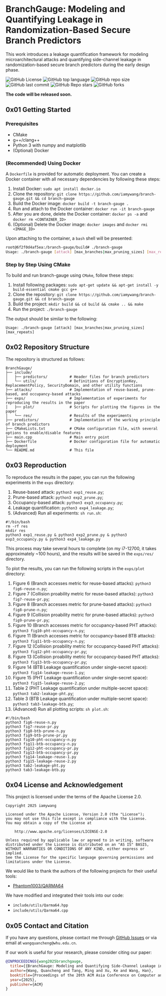 # BranchGauge: Modeling and Quantifying Leakage in Randomization-Based Secure Branch Predictors

This work introduces a leakage quantification framework for modeling microarchitectural attacks and quantifying side-channel leakage in randomization-based secure branch predictors during the early design phase.

![GitHub License](https://img.shields.io/github/license/iamywang/branch-gauge)
![GitHub top language](https://img.shields.io/github/languages/top/iamywang/branch-gauge)
![GitHub repo size](https://img.shields.io/github/repo-size/iamywang/branch-gauge)
![GitHub last commit](https://img.shields.io/github/last-commit/iamywang/branch-gauge)
![GitHub Repo stars](https://img.shields.io/github/stars/iamywang/branch-gauge)
![GitHub forks](https://img.shields.io/github/forks/iamywang/branch-gauge)

**The code will be released soon.**

## 0x01 Getting Started

### Prerequisites

- CMake
- g++/clang++
- Python 3 with numpy and matplotlib
- (Optional) Docker

### (Recommended) Using Docker

A `Dockerfile` is provided for automatic deployment. You can create a Docker container with all necessary dependencies by following these steps:

1. Install Docker: `sudo apt install docker.io`
2. Clone the repository: `git clone https://github.com/iamywang/branch-gauge.git && cd branch-gauge`
3. Build the Docker image: `docker build -t branch-gauge .`
4. Run and attach to the Docker container: `docker run -it branch-gauge`
5. After you are done, delete the Docker container: `docker ps -a` and `docker rm <CONTAINER_ID>`
6. (Optional) Delete the Docker image: `docker images` and `docker rmi <IMAGE_ID>`

Upon attaching to the container, a `bash` shell will be presented:

```bash
root@6f2f0d4af5ea:/branch-gauge/build# ./branch-gauge
Usage: ./branch-gauge [attack] [max_branches|max_pruning_sizes] [max_repeats]
```

### Step by Step Using CMake

To build and run branch-gauge using `CMake`, follow these steps:

1. Install following packages: `sudo apt-get update && apt-get install -y build-essential cmake gcc g++`
2. Clone the repository: `git clone https://github.com/iamywang/branch-gauge.git && cd branch-gauge`
3. Build the project: `mkdir build && cd build && cmake .. && make`
4. Run the project: `./branch-gauge`

The output should be similar to the following:

```shell
Usage: ./branch-gauge [attack] [max_branches|max_pruning_sizes] [max_repeats]
```

## 0x02 Repository Structure

The repository is structured as follows:

```plaintext
BranchGauge/
├── include/
│   ├── predictors/          # Header files for branch predictors
│   └── utils/               # Definitions of EncryptionKey, ReplacementPolicy, SecurityDomain, and other utility functions
├── attacks/                 # Implementation of reuse-based, prune-based, and occupancy-based attacks
├── exps/                    # Implementation of experiments for reproducing the results in the paper
│   ├── plot/                # Scripts for plotting the figures in the paper
│   └── res/                 # Results of the experiments
├── predictors/              # Implementation of the working principle of branch predictors
├── CMakeLists.txt           # CMake configuration file, with several options to enable/disable features
├── main.cpp                 # Main entry point
├── Dockerfile               # Docker configuration file for automatic deployment
└── README.md                # This file
```

## 0x03 Reproduction

To reproduce the results in the paper, you can run the following experiments in the `exps` directory:

1. Reuse-based attack: `python3 exp1_reuse.py`;
2. Prune-based attack: `python3 exp2_prune.py`;
3. Occupancy-based attack: `python3 exp3_occupancy.py`;
4. Leakage quantification: `python3 exp4_leakage.py`;
5. (Advanced) Run all experiments: `sh run.sh`:

```shell
#!/bin/bash
rm -rf res
mkdir res
python3 exp1_reuse.py & python3 exp2_prune.py & python3 exp3_occupancy.py & python3 exp4_leakage.py
```

This process may take several hours to complete (on my i7-12700, it takes approximately ~100 hours), and the results will be saved in the `exps/res/` directory.

To plot the results, you can run the following scripts in the `exps/plot` directory:

1. Figure 6 (Branch accesses metric for reuse-based attacks): `python3 fig6-reuse-n.py`;
2. Figure 7 (Collision proability metric for reuse-based attacks): `python3 fig7-reuse-pr.py`;
3. Figure 8 (Branch accesses metric for prune-based attacks): `python3 fig8-prune-n.py`;
4. Figure 9 (Collision proability metric for prune-based attacks): `python3 fig9-prune-pr.py`;
5. Figure 10 (Branch accesses metric for occupancy-based PHT attacks): `python3 fig10-pht-occupancy-n.py`;
6. Figure 11 (Branch accesses metric for occupancy-based BTB attacks): `python3 fig11-btb-occupancy-n.py`;
7. Figure 12 (Collision proability metric for occupancy-based PHT attacks): `python3 fig12-pht-occupancy-pr.py`;
8. Figure 13 (Collision proability metric for occupancy-based PHT attacks): `python3 fig13-btb-occupancy-pr.py`;
9. Figure 14 (BTB Leakage quantification under single-secret space): `python3 fig14-leakage-reuse-1.py`;
10. Figure 15 (PHT Leakage quantification under single-secret space): `python3 fig15-leakage-reuse-2.py`;
11. Table 2 (PHT Leakage quantification under multiple-secret space): `python3 tab2-leakage-pht.py`;
12. Table 3 (BTB Leakage quantification under multiple-secret space): `python3 tab3-leakage-btb.py`;
13. (Advanced) Run all plotting scripts: `sh plot.sh`:

```shell
#!/bin/bash
python3 fig6-reuse-n.py
python3 fig7-reuse-pr.py
python3 fig8-btb-prune-n.py
python3 fig9-btb-prune-pr.py
python3 fig10-pht-occupancy-n.py
python3 fig11-btb-occupancy-n.py
python3 fig12-pht-occupancy-pr.py
python3 fig13-btb-occupancy-pr.py
python3 fig14-leakage-reuse-1.py
python3 fig15-leakage-reuse-2.py
python3 tab2-leakage-pht.py
python3 tab3-leakage-btb.py
```

## 0x04 License and Acknowledgement

This project is licensed under the terms of the Apache License 2.0.

```plaintext
Copyright 2025 iamywang

Licensed under the Apache License, Version 2.0 (the "License");
you may not use this file except in compliance with the License.
You may obtain a copy of the License at

    http://www.apache.org/licenses/LICENSE-2.0

Unless required by applicable law or agreed to in writing, software
distributed under the License is distributed on an "AS IS" BASIS,
WITHOUT WARRANTIES OR CONDITIONS OF ANY KIND, either express or implied.
See the License for the specific language governing permissions and
limitations under the License.
```

We would like to thank the authors of the following projects for their useful tools:

- [Phantom1003/QARMA64](https://github.com/Phantom1003/QARMA64)

We have modified and integrated their tools into our code:

- `include/utils/Qarma64.hpp`
- `include/utils/Qarma64.cpp`

## 0x05 Contact and Citation

If you have any questions, please contact me through [GitHub Issues](https://github.com/iamywang/branch-gauge/issues) or via email at `wangquancheng@whu.edu.cn`.

If our work is useful for your research, please consider citing our paper:

```bibtex
@INPROCEEDINGS{wang2025branchgauge,
  title={{BranchGauge: Modeling and Quantifying Side-Channel Leakage in Randomization-Based Secure Branch Predictors}}, 
  author={Wang, Quancheng and Tang, Ming and Xu, Ke and Wang, Han},
  booktitle={Proceedings of the 20th ACM Asia Conference on Computer and Communications Security (ASIA CCS'25)}, 
  year={2025},
  publisher={ACM}
}
```
